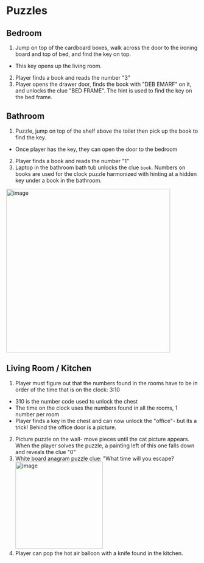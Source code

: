 
# Puzzles
## Bedroom

1. Jump on top of the cardboard boxes, walk across the door to the ironing board and top of bed, and find the key on top.
* This key opens up the living room. 
2. Player finds a book and reads the number "3"
3. Player opens the drawer door, finds the book with "DEB EMARF" on it, and unlocks the clue "BED FRAME". The hint is used to find the key on the bed frame.

## Bathroom

1. Puzzle, jump on top of the shelf above the toilet then pick up the book to find the key.
* Once player has the key, they can open the door to the bedroom
2. Player finds a book and reads the number "1"
3. Laptop in the bathroom bath tub unlocks the clue `book`. Numbers on books are used for the clock puzzle harmonized with hinting at a hidden key under a book in the bathroom.
<img width="430" alt="image" src="https://github.com/chamenez/Escape-Room/assets/27694443/cde04a3f-2b7a-477b-8dde-0e6d8ec435b1">


## Living Room / Kitchen

1. Player must figure out that the numbers found in the rooms have to be in order of the time that is on the clock: 3:10
* 310 is the number code used to unlock the chest
* The time on the clock uses the numbers found in all the rooms, 1 number per room
* Player finds a key in the chest and can now unlock the "office"- but its a trick! Behind the office door is a picture.
2. Picture puzzle on the wall- move pieces until the cat picture appears. When the player solves the puzzle, a painting left of this one falls down and reveals the clue "0"
3. White board anagram puzzle clue: "What time will you escape?
   <img width="229" alt="image" src="https://github.com/chamenez/Escape-Room/assets/27694443/1209a5a9-a485-4690-93d2-3544c1bd8856">
4. Player can pop the hot air balloon with a knife found in the kitchen.

